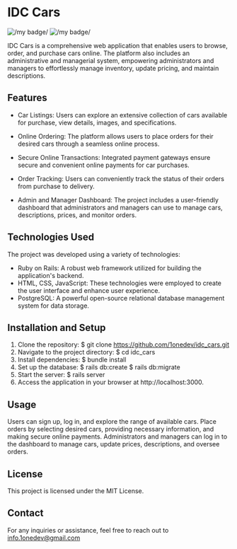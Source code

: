 # IDC Cars
![/my badge/](https://badgen.net/badge/status/finished/green) ![/my badge/](https://badgen.net/badge/RubyOnRails/2.6.5/red)

IDC Cars is a comprehensive web application that enables users to browse, order, and purchase cars online. The platform also includes an administrative and managerial system, empowering administrators and managers to effortlessly manage inventory, update pricing, and maintain descriptions.

## Features

- Car Listings: Users can explore an extensive collection of cars available for purchase, view details, images, and specifications.

- Online Ordering: The platform allows users to place orders for their desired cars through a seamless online process.

- Secure Online Transactions: Integrated payment gateways ensure secure and convenient online payments for car purchases.

- Order Tracking: Users can conveniently track the status of their orders from purchase to delivery.

- Admin and Manager Dashboard: The project includes a user-friendly dashboard that administrators and managers can use to manage cars, descriptions, prices, and monitor orders.

## Technologies Used

The project was developed using a variety of technologies:

- Ruby on Rails: A robust web framework utilized for building the application's backend.
- HTML, CSS, JavaScript: These technologies were employed to create the user interface and enhance user experience.
- PostgreSQL: A powerful open-source relational database management system for data storage.

## Installation and Setup

1. Clone the repository:
  $ git clone https://github.com/1onedev/idc_cars.git
2. Navigate to the project directory:
  $ cd idc_cars
3. Install dependencies:
  $ bundle install
4. Set up the database:
  $ rails db:create
  $ rails db:migrate
5. Start the server:
  $ rails server
6. Access the application in your browser at http://localhost:3000.

## Usage
Users can sign up, log in, and explore the range of available cars.
Place orders by selecting desired cars, providing necessary information, and making secure online payments.
Administrators and managers can log in to the dashboard to manage cars, update prices, descriptions, and oversee orders.

## License
This project is licensed under the MIT License.

## Contact
For any inquiries or assistance, feel free to reach out to info.1onedev@gmail.com
